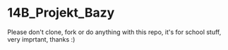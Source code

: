 # 14B_Projekt_Bazy
Please don't clone, fork or do anything with this repo, it's for school stuff, very imprtant, thanks :)

